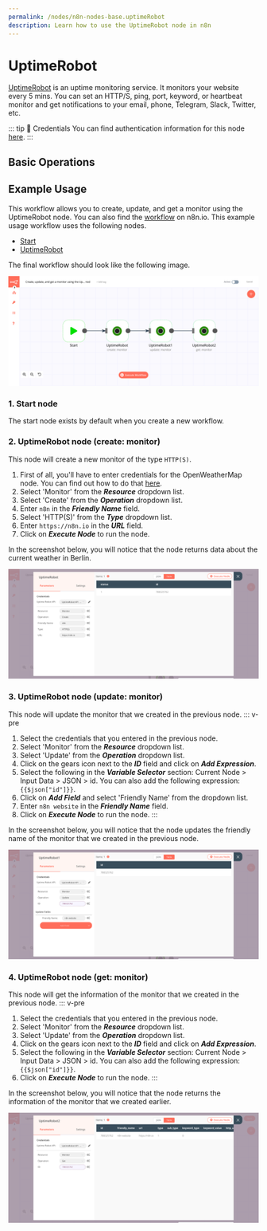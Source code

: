 ```yaml
---
permalink: /nodes/n8n-nodes-base.uptimeRobot
description: Learn how to use the UptimeRobot node in n8n
---
```


# UptimeRobot

[UptimeRobot](https://uptimerobot.com/) is an uptime monitoring service. It monitors your website every 5 mins. You can set an HTTP/S, ping, port, keyword, or heartbeat monitor and get notifications to your email, phone, Telegram, Slack, Twitter, etc.

::: tip 🔑 Credentials
You can find authentication information for this node [here](../../../credentials/UptimeRobot/README.md).
:::

## Basic Operations

<Resource node="n8n-nodes-base.uptimeRobot" />

## Example Usage

This workflow allows you to create, update, and get a monitor using the UptimeRobot node. You can also find the [workflow](https://n8n.io/workflows/1112) on n8n.io. This example usage workflow uses the following nodes.
- [Start](../../core-nodes/Start/README.md)
- [UptimeRobot]()

The final workflow should look like the following image.

![A workflow with the UptimeRobot node](./workflow.png)

### 1. Start node

The start node exists by default when you create a new workflow.

### 2. UptimeRobot node (create: monitor)

This node will create a new monitor of the type `HTTP(S)`.

1. First of all, you'll have to enter credentials for the OpenWeatherMap node. You can find out how to do that [here](../../../credentials/OpenWeatherMap/README.md).
2. Select 'Monitor' from the ***Resource*** dropdown list.
3. Select 'Create' from the ***Operation*** dropdown list.
4. Enter `n8n` in the ***Friendly Name*** field.
5. Select 'HTTP(S)' from the ***Type*** dropdown list.
6. Enter `https://n8n.io` in the ***URL*** field.
7. Click on ***Execute Node*** to run the node.

In the screenshot below, you will notice that the node returns data about the current weather in Berlin.

![Using the OpenWeatherMap node to get weather updates for Berlin](./UptimeRobot_node.png)

### 3. UptimeRobot node (update: monitor)

This node will update the monitor that we created in the previous node.
::: v-pre
1. Select the credentials that you entered in the previous node.
2. Select 'Monitor' from the ***Resource*** dropdown list.
3. Select 'Update' from the ***Operation*** dropdown list.
4. Click on the gears icon next to the ***ID*** field and click on ***Add Expression***.
5. Select the following in the ***Variable Selector*** section: Current Node > Input Data > JSON > id. You can also add the following expression: `{{$json["id"]}}`.
6. Click on ***Add Field*** and select 'Friendly Name' from the dropdown list.
7. Enter `n8n website` in the ***Friendly Name*** field.
8. Click on ***Execute Node*** to run the node.
:::

In the screenshot below, you will notice that the node updates the friendly name of the monitor that we created in the previous node.

![Using the UptimeRobot node to update a monitor](./UptimeRobot1_node.png)

### 4. UptimeRobot node (get: monitor)

This node will get the information of the monitor that we created in the previous node.
::: v-pre
1. Select the credentials that you entered in the previous node.
2. Select 'Monitor' from the ***Resource*** dropdown list.
3. Select 'Update' from the ***Operation*** dropdown list.
4. Click on the gears icon next to the ***ID*** field and click on ***Add Expression***.
5. Select the following in the ***Variable Selector*** section: Current Node > Input Data > JSON > id. You can also add the following expression: `{{$json["id"]}}`.
6. Click on ***Execute Node*** to run the node.
:::

In the screenshot below, you will notice that the node returns the information of the monitor that we created earlier.

![Using the UptimeRobot node to retrieve information of a monitor](./UptimeRobot2_node.png)